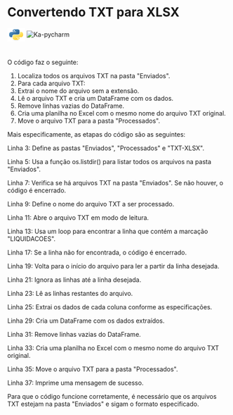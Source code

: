 # Convertendo TXT para XLSX

<img align="center" alt="Ka-Python" height="30" width="40" src="https://raw.githubusercontent.com/devicons/devicon/master/icons/python/python-original.svg"> <img align="center" alt="Ka-pycharm" height="30" width="120" src="https://img.shields.io/badge/PyCharm-000000.svg?&style=for-the-badge&logo=PyCharm&logoColor=white">

#
O código faz o seguinte:
1. Localiza todos os arquivos TXT na pasta "Enviados".
2. Para cada arquivo TXT:
3. Extrai o nome do arquivo sem a extensão.
4. Lê o arquivo TXT e cria um DataFrame com os dados.
5. Remove linhas vazias do DataFrame.
6. Cria uma planilha no Excel com o mesmo nome do arquivo TXT original.
7. Move o arquivo TXT para a pasta "Processados".


Mais especificamente, as etapas do código são as seguintes:

  Linha 3: Define as pastas "Enviados", "Processados" e "TXT-XLSX".
  
  Linha 5: Usa a função os.listdir() para listar todos os arquivos na pasta "Enviados".
  
  Linha 7: Verifica se há arquivos TXT na pasta "Enviados". Se não houver, o código é encerrado.
  
  Linha 9: Define o nome do arquivo TXT a ser processado.
  
  Linha 11: Abre o arquivo TXT em modo de leitura.
  
  Linha 13: Usa um loop para encontrar a linha que contém a marcação "LIQUIDACOES".
  
  Linha 17: Se a linha não for encontrada, o código é encerrado.
  
  Linha 19: Volta para o início do arquivo para ler a partir da linha desejada.
  
  Linha 21: Ignora as linhas até a linha desejada.
  
  Linha 23: Lê as linhas restantes do arquivo.
  
  Linha 25: Extrai os dados de cada coluna conforme as especificações.
  
  Linha 29: Cria um DataFrame com os dados extraídos.
  
  Linha 31: Remove linhas vazias do DataFrame.
  
  Linha 33: Cria uma planilha no Excel com o mesmo nome do arquivo TXT original.
  
  Linha 35: Move o arquivo TXT para a pasta "Processados".
  
  Linha 37: Imprime uma mensagem de sucesso.
  
Para que o código funcione corretamente, é necessário que os arquivos TXT estejam na pasta "Enviados" e sigam o formato especificado.
